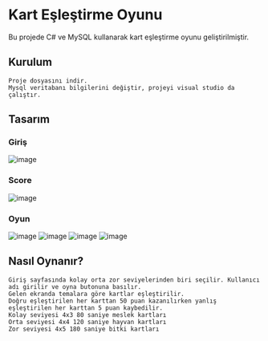 # Kart Eşleştirme Oyunu
Bu projede C# ve MySQL kullanarak kart eşleştirme oyunu geliştirilmiştir.

## Kurulum

    Proje dosyasını indir.
    Mysql veritabanı bilgilerini değiştir, projeyi visual studio da çalıştır.
    
## Tasarım
### Giriş
![image](https://user-images.githubusercontent.com/71495532/119730502-77cccf80-be7e-11eb-8790-ebd6249b3057.png)

### Score
![image](https://user-images.githubusercontent.com/71495532/119730538-84512800-be7e-11eb-9d5d-22e5131cd909.png)

### Oyun
![image](https://user-images.githubusercontent.com/71495532/119730568-8d41f980-be7e-11eb-8156-235b83ea4781.png)
![image](https://user-images.githubusercontent.com/71495532/119730580-903cea00-be7e-11eb-99dd-b1ba31aa5905.png)
![image](https://user-images.githubusercontent.com/71495532/119730588-9337da80-be7e-11eb-8a87-1c118fcc4446.png)
![image](https://user-images.githubusercontent.com/71495532/119730600-959a3480-be7e-11eb-9103-c2e8bf2d83cc.png)

## Nasıl Oynanır?
    Giriş sayfasında kolay orta zor seviyelerinden biri seçilir. Kullanıcı adı girilir ve oyna butonuna basılır.
    Gelen ekranda temalara göre kartlar eşleştirilir.
    Doğru eşleştirilen her karttan 50 puan kazanılırken yanlış eşleştirilen her karttan 5 puan kaybedilir.
    Kolay seviyesi 4x3 80 saniye meslek kartları
    Orta seviyesi 4x4 120 saniye hayvan kartları
    Zor seviyesi 4x5 180 saniye bitki kartları
